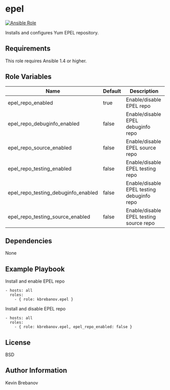 epel
====

[![Ansible Role](https://img.shields.io/ansible/role/3290.svg)](https://galaxy.ansible.com/list#/roles/3290)

Installs and configures Yum EPEL repository.

Requirements
------------

This role requires Ansible 1.4 or higher.

Role Variables
--------------

| Name                                | Default | Description                                |
|-------------------------------------|---------|--------------------------------------------|
| epel_repo_enabled                   | true    | Enable/disable EPEL repo                   |
| epel_repo_debuginfo_enabled         | false   | Enable/disable EPEL debuginfo repo         |
| epel_repo_source_enabled            | false   | Enable/disable EPEL source repo            |
| epel_repo_testing_enabled           | false   | Enable/disable EPEL testing repo           |
| epel_repo_testing_debuginfo_enabled | false   | Enable/disable EPEL testing debuginfo repo |
| epel_repo_testing_source_enabled    | false   | Enable/disable EPEL testing source repo    |

Dependencies
------------

None

Example Playbook
----------------

Install and enable EPEL repo
```
- hosts: all
  roles:
    - { role: kbrebanov.epel }
```

Install and disable EPEL repo
```
- hosts: all
  roles:
    - { role: kbrebanov.epel, epel_repo_enabled: false }
```

License
-------

BSD

Author Information
------------------

Kevin Brebanov
